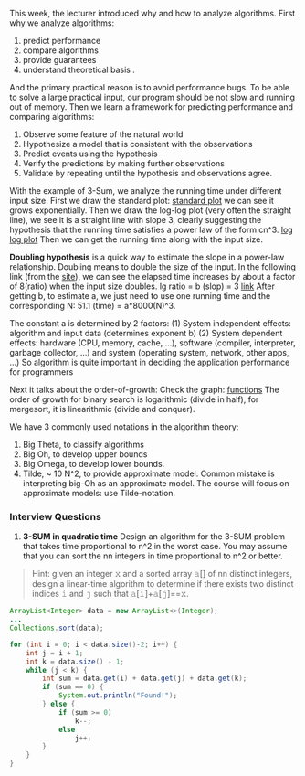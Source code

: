 This week, the lecturer introduced why and how to analyze algorithms.
First why we analyze algorithms:
1. predict performance
2. compare algorithms
3. provide guarantees
4. understand theoretical basis . 

And the primary practical reason is to avoid performance bugs.
To be able to solve a large practical input, our program should be not slow and running out of memory.
Then we learn a framework for predicting performance and comparing algorithms:
1. Observe some feature of the natural world
2. Hypothesize a model that is consistent with the observations
3. Predict events using the hypothesis
4. Verify the predictions by making further observations
5. Validate by repeating until the hypothesis and observations agree.

With the example of 3-Sum, we analyze the running time under different input size.
First we draw the standard plot:
[standard plot](https://i.imgur.com/7Jp2Z72.png)
we can see it grows exponentially.
Then we draw the log-log plot (very often the straight line), we see it is a straight line with slope 3, clearly suggesting the hypothesis that the running time satisfies a power law of the form cn^3.
[log log plot](https://i.imgur.com/9yrfAmq.png)
Then we can get the running time along with the input size.

**Doubling hypothesis** is a quick way  to estimate the slope in a power-law relationship.
Doubling means to double the size of the input. In the following link (from the [site](https://introcs.cs.princeton.edu/java/41analysis/ "site")), we can see the elapsed time increases by about a factor of 8(ratio) when the input size doubles. 
lg ratio = b (slop) = 3
[link](https://i.imgur.com/nPlc1PL.png)
After getting b, to estimate a, we just need to use one running time and the corresponding N: 
51.1 (time) = a*8000(N)^3.

The constant a is determined by 2 factors:
(1) System independent effects: algorithm and input data (determines exponent b)
(2) System dependent effects: hardware (CPU, memory, cache, ...), software (compiler, interpreter, garbage collector, ...) and system (operating system, network, other apps, ...)
So algorithm is quite important in deciding the application performance for programmers

Next it talks about the order-of-growth:
Check the graph: [functions](https://i.imgur.com/nV8EI1F.png)
The order of growth for binary search is logarithmic (divide in half), for mergesort, it is linearithmic (divide and conquer).

We have 3 commonly used notations in the algorithm theory:
1. Big Theta, to classify algorithms
2. Big Oh, to develop upper bounds
3. Big Omega, to develop lower bounds.
4. Tilde, ~ 10 N^2, to provide approximate model.
Common mistake is interpreting big-Oh as an approximate model. 
The course will focus on approximate models: use Tilde-notation.
### Interview Questions
1. **3-SUM in quadratic time** Design an algorithm for the 3-SUM problem that takes time proportional to n^2 in the worst case. You may assume that you can sort the nn integers in time proportional to n^2 or better.
> Hint: given an integer 𝚡 and a sorted array 𝚊[] of nn distinct integers, design a linear-time algorithm to determine if there exists two distinct indices 𝚒 and 𝚓 such that 𝚊[𝚒]+𝚊[𝚓]==𝚡.
```java
ArrayList<Integer> data = new ArrayList<>(Integer);
...
Collections.sort(data);

for (int i = 0; i < data.size()-2; i++) {
	int j = i + 1;
	int k = data.size() - 1;
	while (j < k) {
		int sum = data.get(i) + data.get(j) + data.get(k);
		if (sum == 0) {
			System.out.println("Found!");
		} else {
			if (sum >= 0)
				k--;
			else
				j++;
		}
	}
}
```
